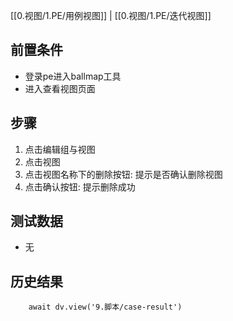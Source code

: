 [[0.视图/1.PE/用例视图]] | [[0.视图/1.PE/迭代视图]]

## 前置条件

- 登录pe进入ballmap工具
- 进入查看视图页面

## 步骤

1. 点击编辑组与视图
2. 点击视图
3. 点击视图名称下的删除按钮: 提示是否确认删除视图
4. 点击确认按钮: 提示删除成功

## 测试数据

- 无

## 历史结果

```dataviewjs
    await dv.view('9.脚本/case-result')
```
